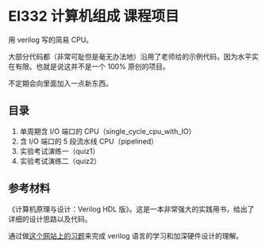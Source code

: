 # EI332 计算机组成 课程项目
用 verilog 写的简易 CPU。

大部分代码都（非常可耻但是毫无办法地）沿用了老师给的示例代码，因为水平实在有限。也就是说这并不是一个 100% 原创的项目。

不定期会向里面加入一点新东西。

## 目录

1. 单周期含 I/O 端口的 CPU（single_cycle_cpu_with_IO）
2. 含 I/O 端口的 5 段流水线 CPU（pipelined）
3. 实验考试演练一（quiz1）
4. 实验考试演练二（quiz2）

## 参考材料

《计算机原理与设计：Verilog HDL 版》。这是一本非常强大的实践用书，给出了详细的设计思路以及代码。

通过做[这个网站上的习题](https://hdlbits.01xz.net/wiki/Main_Page)来完成 verilog 语言的学习和加深硬件设计的理解。